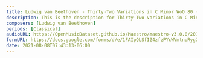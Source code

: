 ```yaml
---
title: Ludwig van Beethoven - Thirty-Two Variations in C Minor WoO 80 (16)
description: This is the description for Thirty-Two Variations in C Minor WoO 80 by Ludwig van Beethoven
composers: [Ludwig van Beethoven]
periods: [Classical]
audioURL: https://OpenMusicDataset.github.io/Maestro/maestro-v3.0.0/2013/ORIG-MIDI_02_7_10_13_Group_MID--AUDIO_12_R3_2013_wav--1.midi
formURL: https://docs.google.com/forms/d/e/1FAIpQLSfIZ4zfzPYcWVmtnuRyg2MPs3E6RT42kIbDF6ZFxd1eQ2t6QA/viewform
date: 2021-08-08T07:43:13-06:00
---
```

